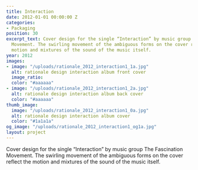 ```yaml
---
title: Interaction
date: 2012-01-01 00:00:00 Z
categories:
- Packaging
position: 30
excerpt_text: Cover design for the single “Interaction” by music group The Fascination
  Movement. The swirling movement of the ambiguous forms on the cover reflect the
  motion and mixtures of the sound of the music itself.
year: 2012
images:
- image: "/uploads/rationale_2012_interaction1_1a.jpg"
  alt: rationale design interaction album front cover
  image_ratio: 
  color: "#aaaaaa"
- image: "/uploads/rationale_2012_interaction1_2a.jpg"
  alt: rationale design interaction album back cover
  color: "#aaaaaa"
thumb_image:
  image: "/uploads/rationale_2012_interaction1_0a.jpg"
  alt: rationale design interaction album cover
  color: "#1a1a1a"
og_image: "/uploads/rationale_2012_interaction1_og1a.jpg"
layout: project
---
```


Cover design for the single “Interaction” by music group The Fascination Movement. The swirling movement of the ambiguous forms on the cover reflect the motion and mixtures of the sound of the music itself.

